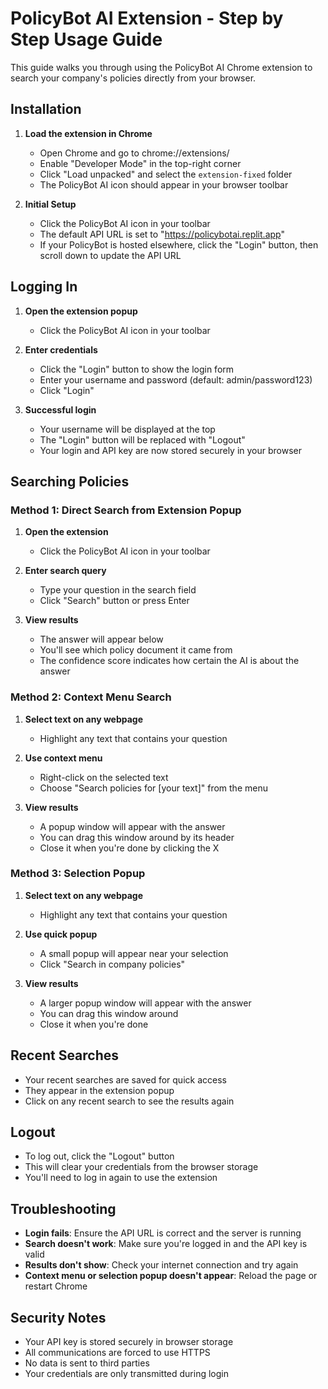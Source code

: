# PolicyBot AI Extension - Step by Step Usage Guide

This guide walks you through using the PolicyBot AI Chrome extension to search your company's policies directly from your browser.

## Installation

1. **Load the extension in Chrome**
   * Open Chrome and go to chrome://extensions/
   * Enable "Developer Mode" in the top-right corner
   * Click "Load unpacked" and select the `extension-fixed` folder
   * The PolicyBot AI icon should appear in your browser toolbar

2. **Initial Setup**
   * Click the PolicyBot AI icon in your toolbar
   * The default API URL is set to "https://policybotai.replit.app"
   * If your PolicyBot is hosted elsewhere, click the "Login" button, then scroll down to update the API URL

## Logging In

1. **Open the extension popup**
   * Click the PolicyBot AI icon in your toolbar

2. **Enter credentials**
   * Click the "Login" button to show the login form
   * Enter your username and password (default: admin/password123)
   * Click "Login"

3. **Successful login**
   * Your username will be displayed at the top
   * The "Login" button will be replaced with "Logout"
   * Your login and API key are now stored securely in your browser

## Searching Policies

### Method 1: Direct Search from Extension Popup

1. **Open the extension**
   * Click the PolicyBot AI icon in your toolbar

2. **Enter search query**
   * Type your question in the search field
   * Click "Search" button or press Enter

3. **View results**
   * The answer will appear below
   * You'll see which policy document it came from
   * The confidence score indicates how certain the AI is about the answer

### Method 2: Context Menu Search

1. **Select text on any webpage**
   * Highlight any text that contains your question

2. **Use context menu**
   * Right-click on the selected text
   * Choose "Search policies for [your text]" from the menu

3. **View results**
   * A popup window will appear with the answer
   * You can drag this window around by its header
   * Close it when you're done by clicking the X

### Method 3: Selection Popup

1. **Select text on any webpage**
   * Highlight any text that contains your question

2. **Use quick popup**
   * A small popup will appear near your selection
   * Click "Search in company policies"

3. **View results**
   * A larger popup window will appear with the answer
   * You can drag this window around
   * Close it when you're done

## Recent Searches

* Your recent searches are saved for quick access
* They appear in the extension popup
* Click on any recent search to see the results again

## Logout

* To log out, click the "Logout" button
* This will clear your credentials from the browser storage
* You'll need to log in again to use the extension

## Troubleshooting

* **Login fails**: Ensure the API URL is correct and the server is running
* **Search doesn't work**: Make sure you're logged in and the API key is valid
* **Results don't show**: Check your internet connection and try again
* **Context menu or selection popup doesn't appear**: Reload the page or restart Chrome

## Security Notes

* Your API key is stored securely in browser storage
* All communications are forced to use HTTPS
* No data is sent to third parties
* Your credentials are only transmitted during login